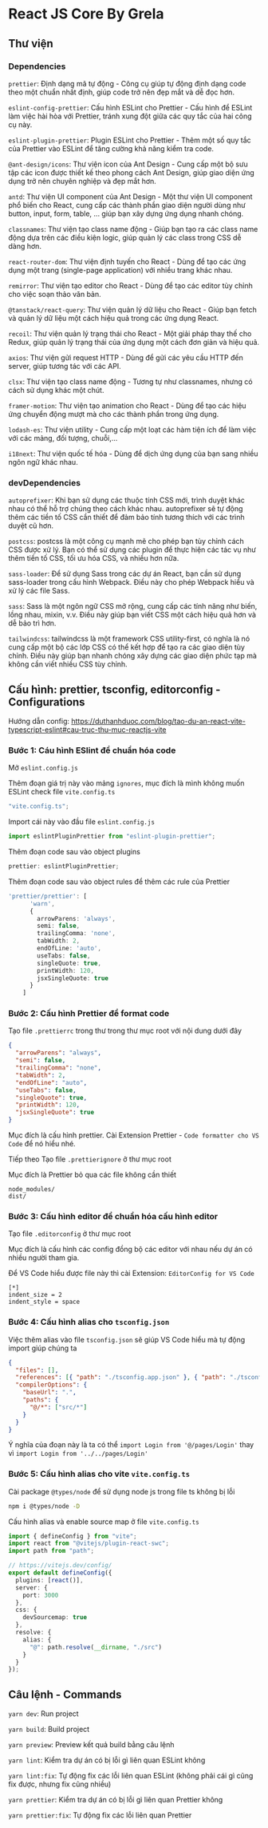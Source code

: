# React JS Core By Grela

## Thư viện

### Dependencies

`prettier`: Định dạng mã tự động - Công cụ giúp tự động định dạng code theo một chuẩn nhất định, giúp code trở nên đẹp mắt và dễ đọc hơn.

`eslint-config-prettier`: Cấu hình ESLint cho Prettier - Cấu hình để ESLint làm việc hài hòa với Prettier, tránh xung đột giữa các quy tắc của hai công cụ này.

`eslint-plugin-prettier`: Plugin ESLint cho Prettier - Thêm một số quy tắc của Prettier vào ESLint để tăng cường khả năng kiểm tra code.

`@ant-design/icons`: Thư viện icon của Ant Design - Cung cấp một bộ sưu tập các icon được thiết kế theo phong cách Ant Design, giúp giao diện ứng dụng trở nên chuyên nghiệp và đẹp mắt hơn.

`antd`: Thư viện UI component của Ant Design - Một thư viện UI component phổ biến cho React, cung cấp các thành phần giao diện người dùng như button, input, form, table, ... giúp bạn xây dựng ứng dụng nhanh chóng.

`classnames`: Thư viện tạo class name động - Giúp bạn tạo ra các class name động dựa trên các điều kiện logic, giúp quản lý các class trong CSS dễ dàng hơn.

`react-router-dom`: Thư viện định tuyến cho React - Dùng để tạo các ứng dụng một trang (single-page application) với nhiều trang khác nhau.

`remirror`: Thư viện tạo editor cho React - Dùng để tạo các editor tùy chỉnh cho việc soạn thảo văn bản.

`@tanstack/react-query`: Thư viện quản lý dữ liệu cho React - Giúp bạn fetch và quản lý dữ liệu một cách hiệu quả trong các ứng dụng React.

`recoil`: Thư viện quản lý trạng thái cho React - Một giải pháp thay thế cho Redux, giúp quản lý trạng thái của ứng dụng một cách đơn giản và hiệu quả.

`axios`: Thư viện gửi request HTTP - Dùng để gửi các yêu cầu HTTP đến server, giúp tương tác với các API.

`clsx`: Thư viện tạo class name động - Tương tự như classnames, nhưng có cách sử dụng khác một chút.

`framer-motion`: Thư viện tạo animation cho React - Dùng để tạo các hiệu ứng chuyển động mượt mà cho các thành phần trong ứng dụng.

`lodash-es`: Thư viện utility - Cung cấp một loạt các hàm tiện ích để làm việc với các mảng, đối tượng, chuỗi,...

`i18next`: Thư viện quốc tế hóa - Dùng để dịch ứng dụng của bạn sang nhiều ngôn ngữ khác nhau.

### devDependencies

`autoprefixer`: Khi bạn sử dụng các thuộc tính CSS mới, trình duyệt khác nhau có thể hỗ trợ chúng theo cách khác nhau. autoprefixer sẽ tự động thêm các tiền tố CSS cần thiết để đảm bảo tính tương thích với các trình duyệt cũ hơn.

`postcss`: postcss là một công cụ mạnh mẽ cho phép bạn tùy chỉnh cách CSS được xử lý. Bạn có thể sử dụng các plugin để thực hiện các tác vụ như thêm tiền tố CSS, tối ưu hóa CSS, và nhiều hơn nữa.

`sass-loader`: Để sử dụng Sass trong các dự án React, bạn cần sử dụng sass-loader trong cấu hình Webpack. Điều này cho phép Webpack hiểu và xử lý các file Sass.

`sass`: Sass là một ngôn ngữ CSS mở rộng, cung cấp các tính năng như biến, lồng nhau, mixin, v.v. Điều này giúp bạn viết CSS một cách hiệu quả hơn và dễ bảo trì hơn.

`tailwindcss`: tailwindcss là một framework CSS utility-first, có nghĩa là nó cung cấp một bộ các lớp CSS có thể kết hợp để tạo ra các giao diện tùy chỉnh. Điều này giúp bạn nhanh chóng xây dựng các giao diện phức tạp mà không cần viết nhiều CSS tùy chỉnh.

## Cấu hình: prettier, tsconfig, editorconfig - Configurations

Hướng dẫn config: https://duthanhduoc.com/blog/tao-du-an-react-vite-typescript-eslint#cau-truc-thu-muc-reactjs-vite

### Bước 1: Cáu hình ESlint để chuẩn hóa code

Mở `eslint.config.js`

Thêm đoạn giá trị này vào mảng `ignores`, mục đích là mình không muốn ESLint check file `vite.config.ts`

```ts
"vite.config.ts";
```

Import cái này vào đầu file `eslint.config.js`

```ts
import eslintPluginPrettier from "eslint-plugin-prettier";
```

Thêm đoạn code sau vào object plugins

```ts
prettier: eslintPluginPrettier;
```

Thêm đoạn code sau vào object rules để thêm các rule của Prettier

```ts
'prettier/prettier': [
      'warn',
      {
        arrowParens: 'always',
        semi: false,
        trailingComma: 'none',
        tabWidth: 2,
        endOfLine: 'auto',
        useTabs: false,
        singleQuote: true,
        printWidth: 120,
        jsxSingleQuote: true
      }
    ]
```

### Bước 2: Cấu hình Prettier để format code

Tạo file `.prettierrc` trong thư trong thư mục root với nội dung dưới đây

```json
{
  "arrowParens": "always",
  "semi": false,
  "trailingComma": "none",
  "tabWidth": 2,
  "endOfLine": "auto",
  "useTabs": false,
  "singleQuote": true,
  "printWidth": 120,
  "jsxSingleQuote": true
}
```

Mục đích là cấu hình prettier. Cài Extension Prettier - `Code formatter cho VS Code` để nó hiểu nhé.

Tiếp theo Tạo file `.prettierignore` ở thư mục root

Mục đích là Prettier bỏ qua các file không cần thiết

```ignore
node_modules/
dist/
```

### Bước 3: Cấu hình editor để chuẩn hóa cấu hình editor

Tạo file `.editorconfig` ở thư mục root

Mục đích là cấu hình các config đồng bộ các editor với nhau nếu dự án có nhiều người tham gia.

Để VS Code hiểu được file này thì cài Extension: `EditorConfig for VS Code`

```editorconfig
[*]
indent_size = 2
indent_style = space
```

### Bước 4: Cấu hình alias cho `tsconfig.json`

Việc thêm alias vào file `tsconfig.json` sẽ giúp VS Code hiểu mà tự động import giúp chúng ta

```json
{
  "files": [],
  "references": [{ "path": "./tsconfig.app.json" }, { "path": "./tsconfig.node.json" }],
  "compilerOptions": {
    "baseUrl": ".",
    "paths": {
      "@/*": ["src/*"]
    }
  }
}
```

Ý nghĩa của đoạn này là ta có thể `import Login from '@/pages/Login'` thay vì `import Login from '../../pages/Login'`

### Bước 5: Cấu hình alias cho vite `vite.config.ts`

Cài package `@types/node` để sử dụng node js trong file ts không bị lỗi

```bash
npm i @types/node -D
```

Cấu hình alias và enable source map ở file `vite.config.ts`

```ts
import { defineConfig } from "vite";
import react from "@vitejs/plugin-react-swc";
import path from "path";

// https://vitejs.dev/config/
export default defineConfig({
  plugins: [react()],
  server: {
    port: 3000
  },
  css: {
    devSourcemap: true
  },
  resolve: {
    alias: {
      "@": path.resolve(__dirname, "./src")
    }
  }
});
```

## Câu lệnh - Commands

`yarn dev`: Run project

`yarn build`: Build project

`yarn preview`: Preview kết quả build bằng câu lệnh

`yarn lint`: Kiểm tra dự án có bị lỗi gì liên quan ESLint không

`yarn lint:fix`: Tự động fix các lỗi liên quan ESLint (không phải cái gì cũng fix được, nhưng fix cũng nhiều)

`yarn prettier`: Kiểm tra dự án có bị lỗi gì liên quan Prettier không

`yarn prettier:fix`: Tự động fix các lỗi liên quan Prettier
